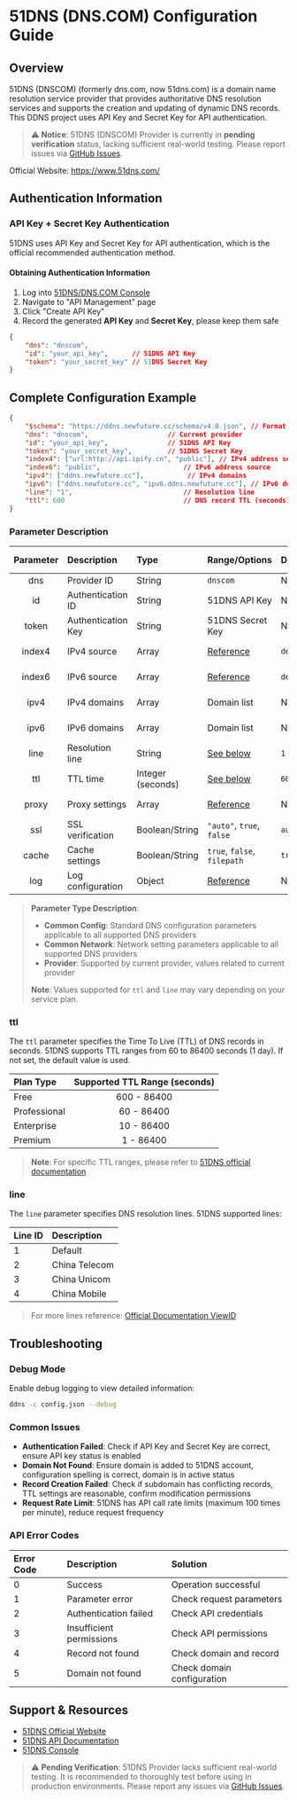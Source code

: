 # 51DNS (DNS.COM) Configuration Guide

## Overview

51DNS (DNSCOM) (formerly dns.com, now 51dns.com) is a domain name resolution service provider that provides authoritative DNS resolution services and supports the creation and updating of dynamic DNS records. This DDNS project uses API Key and Secret Key for API authentication.

> ⚠️ **Notice**: 51DNS (DNSCOM) Provider is currently in **pending verification** status, lacking sufficient real-world testing. Please report issues via [GitHub Issues](https://github.com/NewFuture/DDNS/issues).

Official Website: <https://www.51dns.com/>

## Authentication Information

### API Key + Secret Key Authentication

51DNS uses API Key and Secret Key for API authentication, which is the official recommended authentication method.

#### Obtaining Authentication Information

1. Log into [51DNS/DNS.COM Console](https://www.51dns.com/)
2. Navigate to "API Management" page
3. Click "Create API Key"
4. Record the generated **API Key** and **Secret Key**, please keep them safe

```json
{
    "dns": "dnscom",
    "id": "your_api_key",      // 51DNS API Key
    "token": "your_secret_key" // 51DNS Secret Key
}
```

## Complete Configuration Example

```json
{
    "$schema": "https://ddns.newfuture.cc/schema/v4.0.json", // Format validation
    "dns": "dnscom",                    // Current provider
    "id": "your_api_key",               // 51DNS API Key
    "token": "your_secret_key",         // 51DNS Secret Key
    "index4": ["url:http://api.ipify.cn", "public"], // IPv4 address source
    "index6": "public",                     // IPv6 address source
    "ipv4": ["ddns.newfuture.cc"],           // IPv4 domains
    "ipv6": ["ddns.newfuture.cc", "ipv6.ddns.newfuture.cc"], // IPv6 domains
    "line": "1",                            // Resolution line
    "ttl": 600                              // DNS record TTL (seconds)
}
```

### Parameter Description

| Parameter | Description      | Type           | Range/Options                       | Default   | Parameter Type |
| :-------: | :--------------- | :------------- | :--------------------------------- | :-------- | :------------- |
| dns       | Provider ID      | String         | `dnscom`                           | None      | Provider       |
| id        | Authentication ID| String         | 51DNS API Key                      | None      | Provider       |
| token     | Authentication Key| String        | 51DNS Secret Key                   | None      | Provider       |
| index4    | IPv4 source      | Array          | [Reference](../config/json.en.md#ipv4-ipv6) | `default` | Common Config  |
| index6    | IPv6 source      | Array          | [Reference](../config/json.en.md#ipv4-ipv6) | `default` | Common Config  |
| ipv4      | IPv4 domains     | Array          | Domain list                        | None      | Common Config  |
| ipv6      | IPv6 domains     | Array          | Domain list                        | None      | Common Config  |
| line      | Resolution line  | String         | [See below](#line)                 | `1`       | Provider       |
| ttl       | TTL time         | Integer (seconds) | [See below](#ttl)               | `600`     | Provider       |
| proxy     | Proxy settings   | Array          | [Reference](../config/json.en.md#proxy)   | None      | Common Network |
| ssl       | SSL verification | Boolean/String | `"auto"`, `true`, `false`          | `auto`    | Common Network |
| cache     | Cache settings   | Boolean/String | `true`, `false`, `filepath`        | `true`    | Common Config  |
| log       | Log configuration| Object         | [Reference](../config/json.en.md#log)     | None      | Common Config  |

> **Parameter Type Description**:  
>
> - **Common Config**: Standard DNS configuration parameters applicable to all supported DNS providers  
> - **Common Network**: Network setting parameters applicable to all supported DNS providers  
> - **Provider**: Supported by current provider, values related to current provider
>
> **Note**: Values supported for `ttl` and `line` may vary depending on your service plan.

### ttl

The `ttl` parameter specifies the Time To Live (TTL) of DNS records in seconds. 51DNS supports TTL ranges from 60 to 86400 seconds (1 day). If not set, the default value is used.

| Plan Type    | Supported TTL Range (seconds) |
| :---------- | :---------------------------: |
| Free        |         600 - 86400           |
| Professional|          60 - 86400           |
| Enterprise  |          10 - 86400           |
| Premium     |           1 - 86400           |

> **Note**: For specific TTL ranges, please refer to [51DNS official documentation](https://www.51dns.com/service.html)

### line

The `line` parameter specifies DNS resolution lines. 51DNS supported lines:

| Line ID         | Description      |
| :-------------- | :--------------- |
| 1               | Default          |
| 2               | China Telecom    |
| 3               | China Unicom     |
| 4               | China Mobile     |

> For more lines reference: [Official Documentation ViewID](https://www.51dns.com/document/api/index.html)

## Troubleshooting

### Debug Mode

Enable debug logging to view detailed information:

```sh
ddns -c config.json --debug
```

### Common Issues

- **Authentication Failed**: Check if API Key and Secret Key are correct, ensure API key status is enabled
- **Domain Not Found**: Ensure domain is added to 51DNS account, configuration spelling is correct, domain is in active status
- **Record Creation Failed**: Check if subdomain has conflicting records, TTL settings are reasonable, confirm modification permissions
- **Request Rate Limit**: 51DNS has API call rate limits (maximum 100 times per minute), reduce request frequency

### API Error Codes

| Error Code | Description      | Solution           |
| :--------- | :--------------- | :----------------- |
| 0          | Success          | Operation successful |
| 1          | Parameter error  | Check request parameters |
| 2          | Authentication failed | Check API credentials |
| 3          | Insufficient permissions | Check API permissions |
| 4          | Record not found | Check domain and record |
| 5          | Domain not found | Check domain configuration |

## Support & Resources

- [51DNS Official Website](https://www.51dns.com/)
- [51DNS API Documentation](https://www.51dns.com/document/api/index.html)
- [51DNS Console](https://www.51dns.com/)

> ⚠️ **Pending Verification**: 51DNS Provider lacks sufficient real-world testing. It is recommended to thoroughly test before using in production environments. Please report any issues via [GitHub Issues](https://github.com/NewFuture/DDNS/issues).
